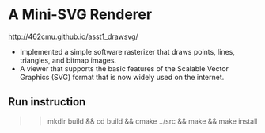 # A Mini-SVG Renderer
<http://462cmu.github.io/asst1_drawsvg/>

- Implemented a simple software rasterizer that draws points, lines, triangles, and bitmap images.
- A viewer that supports the basic features of the Scalable Vector Graphics (SVG) format that is now widely used on the internet.


## Run instruction
>> mkdir build && cd build && cmake ../src && make && make install

